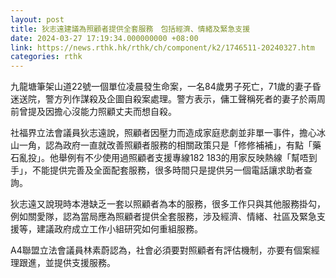 ```yaml
---
layout: post
title: 狄志遠建議為照顧者提供全套服務　包括經濟、情緒及緊急支援
date: 2024-03-27 17:19:34.000000000 +08:00
link: https://news.rthk.hk/rthk/ch/component/k2/1746511-20240327.htm
categories: rthk
---
```


九龍塘筆架山道22號一個單位凌晨發生命案，一名84歲男子死亡，71歲的妻子昏迷送院，警方列作謀殺及企圖自殺案處理。警方表示，傭工聲稱死者的妻子於兩周前曾提及因擔心沒能力照顧丈夫而想自殺。 

社福界立法會議員狄志遠說，照顧者因壓力而造成家庭悲劇並非單一事件，擔心冰山一角，認為政府一直就改善照顧者服務的相關政策只是「修修補補」，有點「藥石亂投」。他舉例有不少使用過照顧者支援專線182 183的用家反映熱線「幫唔到手」，不能提供完善及全面配套服務，很多時間只是提供另一個電話讓求助者查詢。

狄志遠又說現時本港缺乏一套以照顧者為本的服務，很多工作只與其他服務掛勾，例如關愛隊，認為當局應為照顧者提供全套服務，涉及經濟、情緒、社區及緊急支援等，建議政府成立工作小組研究如何重組服務。

A4聯盟立法會議員林素蔚認為，社會必須要對照顧者有評估機制，亦要有個案經理跟進，並提供支援服務。
